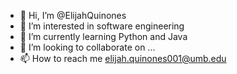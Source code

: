 - 👋 Hi, I’m @ElijahQuinones
- 👀 I’m interested in software engineering
- 🌱 I’m currently learning Python and Java
- 💞️ I’m looking to collaborate on ...
- 📫 How to reach me elijah.quinones001@umb.edu

<!---
ElijahQuinones/ElijahQuinones is a ✨ special ✨ repository because its `README.md` (this file) appears on your GitHub profile.
You can click the Preview link to take a look at your changes.
--->

